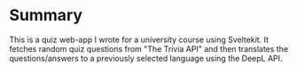 # Summary

This is a quiz web-app I wrote for a university course using Sveltekit. It fetches random quiz questions from "The Trivia API" and then translates the questions/answers to a previously selected language using the DeepL API.
